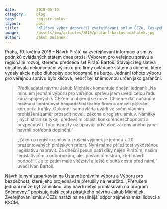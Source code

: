 ```yaml
---
date:         2018-05-10
category:     blog
tags:         registr-smluv
layout:       post
title:        "Klíčový výbor doporučil zveřejňování smluv ČEZu, Českých drah a dalších státních firem"
image:        /assets/img/articles/2018/profant-bartos-michalek.jpg
author:       Jakub Dušánek
---
```


 
Praha, 10. května 2018 – Návrh Pirátů na zveřejňování informací a smluv podniků ovládaných státem dnes prošel Výborem pro veřejnou správu a regionální rozvoj, kterému předsedá šéf Pirátů Bartoš. Stávající legislativa obsahovala nekoncepční výjimku pro firmy ovládané státem a obcemi, které vydaly akcie nebo dluhopisy obchodované na burze. Jednání tohoto výboru pro veřejnou správu bylo klíčové, neboť byl sněmovnou určen jako garanční.
 
> Předkladatel návrhu Jakub Michálek komentuje dnešní jednání: „Na minulém jednání výboru pro veřejnou správu jsem uvedl celou řadu kauz spojených s ČEZem a objevují se nové. Chceme dát občanům možnost kontrolovat hospodaření těchto firem a omezit plýtvání, korupci a trafiky. Ostatně i sama vláda uvádí ve svém vládním prohlášení záměr prosadit novelu zákona o registru smluv. Námitky jiných stran se týkají především oblasti konkurenceschopnosti a bezpečnosti. Tyto aspekty už upravují příslušné zákony anebo jsme navrhli potřebná doplnění.“
 
> „Zákon o registru smluv a zrušení výjimek je jednou z 20 prezentovaných pirátských priorit. Nyní máme příležitost vykostěnou legislativu napravit. Za dnešní posun patří díky nejen Pirátům, našim legislativcům a odborníkům, ale i poslancům stran, kteří návrh podpořili. Je to zatím malé vítězství a ještě dlouhá cesta před námi,“ uvedl Ivan Bartoš.
 
Návrh je nyní zaparkován na Ústavně právním výboru a Výboru pro bezpečnost, které jeho projednávání přerušily na neurčito. „Přerušení jednání může být záminkou, aby návrh nebyl prohlasován na program Sněmovny,“ popisuje další cestu pirátského návrhu Jakub Michálek. Zveřejňování smluv ČEZu naráží na nejsilnější odpor zejména mezi lidovci a KSČM.
